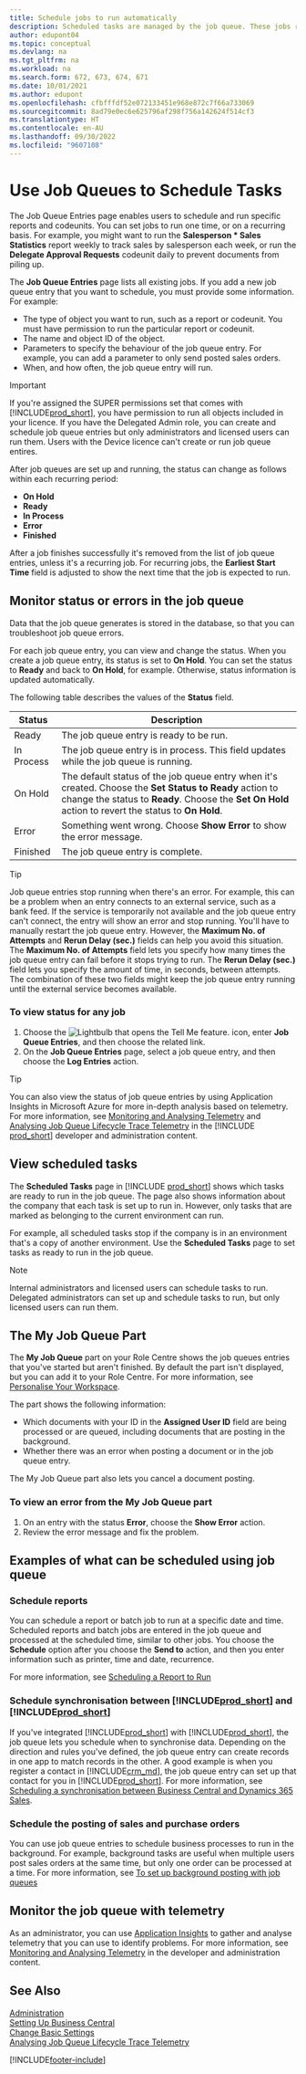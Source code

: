 ```yaml
---
title: Schedule jobs to run automatically
description: Scheduled tasks are managed by the job queue. These jobs run reports and codeunits. You can set jobs to run one time, or on a recurring basis.
author: edupont04
ms.topic: conceptual
ms.devlang: na
ms.tgt_pltfrm: na
ms.workload: na
ms.search.form: 672, 673, 674, 671
ms.date: 10/01/2021
ms.author: edupont
ms.openlocfilehash: cfbfffdf52e072133451e968e872c7f66a733069
ms.sourcegitcommit: 8ad79e0ec6e625796af298f756a142624f514cf3
ms.translationtype: HT
ms.contentlocale: en-AU
ms.lasthandoff: 09/30/2022
ms.locfileid: "9607108"
---
```

# <a name="use-job-queues-to-schedule-tasks"></a>Use Job Queues to Schedule Tasks

The Job Queue Entries page enables users to schedule and run specific reports and codeunits. You can set jobs to run one time, or on a recurring basis. For example, you might want to run the **Salesperson * Sales Statistics** report weekly to track sales by salesperson each week, or run the **Delegate Approval Requests** codeunit daily to prevent documents from piling up.

The **Job Queue Entries** page lists all existing jobs. If you add a new job queue entry that you want to schedule, you must provide some information. For example:

* The type of object you want to run, such as a report or codeunit. You must have permission to run the particular report or codeunit.
* The name and object ID of the object. 
* Parameters to specify the behaviour of the job queue entry. For example, you can add a parameter to only send posted sales orders. 
* When, and how often, the job queue entry will run.

> [!IMPORTANT]  
> If you're assigned the SUPER permissions set that comes with [!INCLUDE[prod_short](includes/prod_short.md)], you have permission to run all objects included in your licence. If you have the Delegated Admin role, you can create and schedule job queue entries but only administrators and licensed users can run them. Users with the Device licence can't create or run job queue entires.

After job queues are set up and running, the status can change as follows within each recurring period:

* **On Hold**  
* **Ready**  
* **In Process**  
* **Error**  
* **Finished**  

After a job finishes successfully it's removed from the list of job queue entries, unless it's a recurring job. For recurring jobs, the **Earliest Start Time** field is adjusted to show the next time that the job is expected to run.  

## <a name="monitor-status-or-errors-in-the-job-queue"></a>Monitor status or errors in the job queue

Data that the job queue generates is stored in the database, so that you can troubleshoot job queue errors.  

For each job queue entry, you can view and change the status. When you create a job queue entry, its status is set to **On Hold**. You can set the status to **Ready** and back to **On Hold**, for example. Otherwise, status information is updated automatically.

The following table describes the values of the **Status** field.

| Status | Description |
|--|--|
| Ready | The job queue entry is ready to be run. |
| In Process | The job queue entry is in process. This field updates while the job queue is running. |
| On Hold | The default status of the job queue entry when it's created. Choose the **Set Status to Ready** action to change the status to **Ready**. Choose the **Set On Hold** action to revert the status to **On Hold**. |
| Error | Something went wrong. Choose **Show Error** to show the error message. |
| Finished | The job queue entry is complete. |

> [!Tip]  
> Job queue entries stop running when there's an error. For example, this can be a problem when an entry connects to an external service, such as a bank feed. If the service is temporarily not available and the job queue entry can't connect, the entry will show an error and stop running. You'll have to manually restart the job queue entry. However, the **Maximum No. of Attempts** and **Rerun Delay (sec.)** fields can help you avoid this situation. The **Maximum No. of Attempts** field lets you specify how many times the job queue entry can fail before it stops trying to run. The **Rerun Delay (sec.)** field lets you specify the amount of time, in seconds, between attempts. The combination of these two fields might keep the job queue entry running until the external service becomes available.

### <a name="to-view-status-for-any-job"></a>To view status for any job

1. Choose the ![Lightbulb that opens the Tell Me feature.](media/ui-search/search_small.png "Tell me what you want to do") icon, enter **Job Queue Entries**, and then choose the related link.
2. On the **Job Queue Entries** page, select a job queue entry, and then choose the **Log Entries** action.  

> [!TIP]
> You can also view the status of job queue entries by using Application Insights in Microsoft Azure for more in-depth analysis based on telemetry. For more information, see [Monitoring and Analysing Telemetry](/dynamics365/business-central/dev-itpro/administration/telemetry-overview) and [Analysing Job Queue Lifecycle Trace Telemetry](/dynamics365/business-central/dev-itpro/administration/telemetry-job-queue-lifecycle-trace) in the [!INCLUDE [prod_short](includes/prod_short.md)] developer and administration content.

## <a name="view-scheduled-tasks"></a>View scheduled tasks

The **Scheduled Tasks** page in [!INCLUDE [prod_short](includes/prod_short.md)] shows which tasks are ready to run in the job queue. The page also shows information about the company that each task is set up to run in. However, only tasks that are marked as belonging to the current environment can run.  

For example, all scheduled tasks stop if the company is in an environment that's a copy of another environment. Use the **Scheduled Tasks** page to set tasks as ready to run in the job queue.  

> [!NOTE]
> Internal administrators and licensed users can schedule tasks to run. Delegated administrators can set up and schedule tasks to run, but only licensed users can run them.

## <a name="the-my-job-queue-part"></a>The My Job Queue Part

The **My Job Queue** part on your Role Centre shows the job queues entries that you've started but aren't finished. By default the part isn't displayed, but you can add it to your Role Centre. For more information, see [Personalise Your Workspace](ui-personalization-user.md).  

The part shows the following information:

* Which documents with your ID in the **Assigned User ID** field are being processed or are queued, including documents that are posting in the background. 
* Whether there was an error when posting a document or in the job queue entry. 

The My Job Queue part also lets you cancel a document posting.

### <a name="to-view-an-error-from-the-my-job-queue-part"></a>To view an error from the My Job Queue part

1. On an entry with the status **Error**, choose the **Show Error** action.
2. Review the error message and fix the problem.

## <a name="examples-of-what-can-be-scheduled-using-job-queue"></a>Examples of what can be scheduled using job queue

### <a name="schedule-reports"></a>Schedule reports

You can schedule a report or batch job to run at a specific date and time. Scheduled reports and batch jobs are entered in the job queue and processed at the scheduled time, similar to other jobs. You choose the **Schedule** option after you choose the **Send to** action, and then you enter information such as printer, time and date, recurrence.  

For more information, see [Scheduling a Report to Run](ui-work-report.md#ScheduleReport)

### <a name="schedule-synchronization-between-prod_short-and-prod_short"></a>Schedule synchronisation between [!INCLUDE[prod_short](includes/prod_short.md)] and [!INCLUDE[prod_short](includes/cds_long_md.md)]

If you've integrated [!INCLUDE[prod_short](includes/prod_short.md)] with [!INCLUDE[prod_short](includes/cds_long_md.md)], the job queue lets you schedule when to synchronise data. Depending on the direction and rules you've defined, the job queue entry can create records in one app to match records in the other. A good example is when you register a contact in [!INCLUDE[crm_md](includes/crm_md.md)], the job queue entry can set up that contact for you in [!INCLUDE[prod_short](includes/prod_short.md)]. For more information, see [Scheduling a synchronisation between Business Central and Dynamics 365 Sales](admin-scheduled-synchronization-using-the-synchronization-job-queue-entries.md).

### <a name="schedule-the-posting-of-sales-and-purchase-orders"></a>Schedule the posting of sales and purchase orders

You can use job queue entries to schedule business processes to run in the background. For example, background tasks are useful when multiple users post sales orders at the same time, but only one order can be processed at a time. For more information, see [To set up background posting with job queues](ui-batch-posting.md#to-set-up-background-posting-with-job-queues)

## <a name="monitor-the-job-queue-with-telemetry"></a>Monitor the job queue with telemetry

As an administrator, you can use [Application Insights](/azure/azure-monitor/app/app-insights-overview) to gather and analyse telemetry that you can use to identify problems. For more information, see [Monitoring and Analysing Telemetry](/dynamics365/business-central/dev-itpro/administration/telemetry-overview) in the developer and administration content.  

## <a name="see-also"></a>See Also

[Administration](admin-setup-and-administration.md)  
[Setting Up Business Central](setup.md)  
[Change Basic Settings](ui-change-basic-settings.md)  
[Analysing Job Queue Lifecycle Trace Telemetry](/dynamics365/business-central/dev-itpro/administration/telemetry-job-queue-lifecycle-trace)  


[!INCLUDE[footer-include](includes/footer-banner.md)]